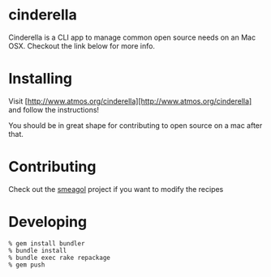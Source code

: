 cinderella
==========

Cinderella is a CLI app to manage common open source needs on an Mac
OSX. Checkout the link below for more info.

Installing
==========

Visit [http://www.atmos.org/cinderella][http://www.atmos.org/cinderella] and follow the instructions!

You should be in great shape for contributing to open source on a mac after that.

Contributing
============

Check out the [smeagol][smeagol] project if you want to modify the recipes

Developing
==========
    % gem install bundler
    % bundle install
    % bundle exec rake repackage
    % gem push

[smeagol]: http://github.com/atmos/smeagol
